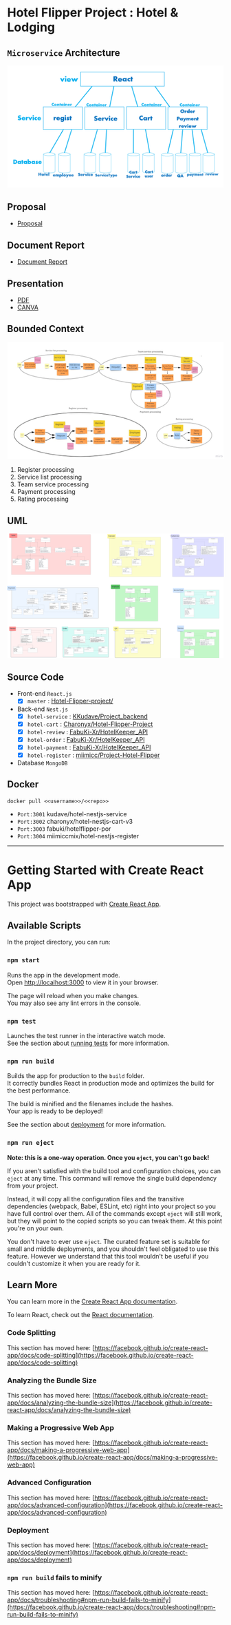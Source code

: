 # Hotel Flipper Project : Hotel & Lodging

## `Microservice` Architecture
![Microservice](https://github.com/Charonyx/Hotel-Flipper-Project_/blob/master/Microservice.png?raw=true)

## Proposal
- [Proposal](https://github.com/Charonyx/Hotel-Flipper-Project_/blob/master/Proposal_Group08_Hotel_Flipper.pdf)

## Document Report 
- [Document Report](https://github.com/Charonyx/Hotel-Flipper-Project_/blob/master/Hotel_Flipper_Document.pdf)

## Presentation 
- [PDF](https://github.com/Charonyx/Hotel-Flipper-Project_/blob/master/Hotel_Flipper_Presentation.pdf)
- [CANVA](https://www.canva.com/design/DAFStM_YDyA/IJB7wvat6TjmGAmU6Sl2ow/view?utm_content=DAFStM_YDyA&utm_campaign=designshare&utm_medium=link2&utm_source=sharebutton)
## Bounded Context
![Bounded Context](https://github.com/Charonyx/Hotel-Flipper-Project_/blob/master/Bounded_Context.png?raw=true)
1.	Register processing
2.	Service list processing
3.	Team service processing
4.	Payment processing
5.	Rating processing

## UML
![UML](https://github.com/Charonyx/Hotel-Flipper-Project_/blob/master/UML.png?raw=true)

## Source Code
- Front-end `React.js`
    - [x] `master` : [Hotel-Flipper-project/](https://github.com/R3M1ND/Hotel-Flipper-project/tree/front-merge)
- Back-end `Nest.js`
    - [x] `hotel-service` : [KKudave/Project_backend](https://github.com/KKudave/Project_backend)
    - [x] `hotel-cart` : [Charonyx/Hotel-Flipper-Project](https://github.com/Charonyx/Hotel-Flipper-Project)
    - [x] `hotel-review` : [FabuKi-Xr/HotelKeeper_API](https://github.com/FabuKi-Xr/HotelKeeper_API)
    - [x] `hotel-order` : [FabuKi-Xr/HotelKeeper_API](https://github.com/FabuKi-Xr/HotelKeeper_API)
    - [x] `hotel-payment` : [FabuKi-Xr/HotelKeeper_API](https://github.com/FabuKi-Xr/HotelKeeper_API)
    - [x] `hotel-register` : [miimicc/Project-Hotel-Flipper](https://github.com/miimicc/Project-Hotel-Flipper)
- Database `MongoDB `

## Docker
```
docker pull <<username>>/<<repo>>
```
- `Port:3001` kudave/hotel-nestjs-service
- `Port:3002` charonyx/hotel-nestjs-cart-v3
- `Port:3003` fabuki/hotelflipper-por
- `Port:3004` miimiccmix/hotel-nestjs-register


- - -


# Getting Started with Create React App

This project was bootstrapped with [Create React App](https://github.com/facebook/create-react-app).

## Available Scripts

In the project directory, you can run:

### `npm start`

Runs the app in the development mode.\
Open [http://localhost:3000](http://localhost:3000) to view it in your browser.

The page will reload when you make changes.\
You may also see any lint errors in the console.

### `npm test`

Launches the test runner in the interactive watch mode.\
See the section about [running tests](https://facebook.github.io/create-react-app/docs/running-tests) for more information.

### `npm run build`

Builds the app for production to the `build` folder.\
It correctly bundles React in production mode and optimizes the build for the best performance.

The build is minified and the filenames include the hashes.\
Your app is ready to be deployed!

See the section about [deployment](https://facebook.github.io/create-react-app/docs/deployment) for more information.

### `npm run eject`

**Note: this is a one-way operation. Once you `eject`, you can't go back!**

If you aren't satisfied with the build tool and configuration choices, you can `eject` at any time. This command will remove the single build dependency from your project.

Instead, it will copy all the configuration files and the transitive dependencies (webpack, Babel, ESLint, etc) right into your project so you have full control over them. All of the commands except `eject` will still work, but they will point to the copied scripts so you can tweak them. At this point you're on your own.

You don't have to ever use `eject`. The curated feature set is suitable for small and middle deployments, and you shouldn't feel obligated to use this feature. However we understand that this tool wouldn't be useful if you couldn't customize it when you are ready for it.

## Learn More

You can learn more in the [Create React App documentation](https://facebook.github.io/create-react-app/docs/getting-started).

To learn React, check out the [React documentation](https://reactjs.org/).

### Code Splitting

This section has moved here: [https://facebook.github.io/create-react-app/docs/code-splitting](https://facebook.github.io/create-react-app/docs/code-splitting)

### Analyzing the Bundle Size

This section has moved here: [https://facebook.github.io/create-react-app/docs/analyzing-the-bundle-size](https://facebook.github.io/create-react-app/docs/analyzing-the-bundle-size)

### Making a Progressive Web App

This section has moved here: [https://facebook.github.io/create-react-app/docs/making-a-progressive-web-app](https://facebook.github.io/create-react-app/docs/making-a-progressive-web-app)

### Advanced Configuration

This section has moved here: [https://facebook.github.io/create-react-app/docs/advanced-configuration](https://facebook.github.io/create-react-app/docs/advanced-configuration)

### Deployment

This section has moved here: [https://facebook.github.io/create-react-app/docs/deployment](https://facebook.github.io/create-react-app/docs/deployment)

### `npm run build` fails to minify

This section has moved here: [https://facebook.github.io/create-react-app/docs/troubleshooting#npm-run-build-fails-to-minify](https://facebook.github.io/create-react-app/docs/troubleshooting#npm-run-build-fails-to-minify)
